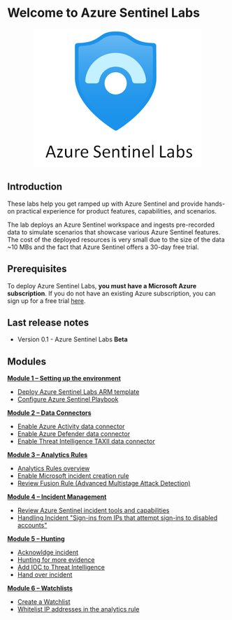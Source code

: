 # Welcome to Azure Sentinel Labs

<p align="center">
<img src="./Images/sentinel-labs-logo.png?raw=true">
</p>

## Introduction
These labs help you get ramped up with Azure Sentinel and provide hands-on practical experience for product features, capabilities, and scenarios. 

The lab deploys an Azure Sentinel workspace and ingests pre-recorded data to simulate scenarios that showcase various Azure Sentinel features. The cost of the deployed resources is very small due to the size of the data ~10 MBs and the fact that Azure Sentinel offers a 30-day free trial.

## Prerequisites

To deploy Azure Sentinel Labs, **you must have a Microsoft Azure subscription**. If you do not have an existing Azure subscription, you can sign up for a free trial [here](https://azure.microsoft.com/en-us/free/).

## Last release notes

* Version 0.1 - Azure Sentinel Labs **Beta** 

## Modules

[**Module 1 – Setting up the environment**](./Modules/Module-1-Setting-up-the-environment.md)
- [Deploy Azure Sentinel Labs ARM template](./Modules/Module-1-Setting-up-the-environment.md#exercise-1-deploy-azure-sentinel-labs-arm-template)
- [Configure Azure Sentinel Playbook](./Modules/Module-1-Setting-up-the-environment.md#exercise-2-configure-azure-sentinel-playbook)
 
[**Module 2 – Data Connectors**](./Modules/Module-2-Data-Connectors.md)
- [Enable Azure Activity data connector](./Modules/Module-2-Data-Connectors.md#exercise-1-enable-azure-activity-data-connector)
- [Enable Azure Defender data connector](./Modules/Module-2-Data-Connectors.md#exercise-2-enable-azure-defender-data-connector)
- [Enable Threat Intelligence TAXII data connector](./Modules/Module-2-Data-Connectors.md#exercise-3-enable-threat-intelligence-taxii-data-connector)

[**Module 3 – Analytics Rules**](./Modules/Module-3-Analytics-Rules.md)
- [Analytics Rules overview](./Modules/Module-3-Analytics-Rules.md#exercise-1-analytics-rules-overview)
- [Enable Microsoft incident creation rule](./Modules/Module-3-Analytics-Rules.md#exercise-2-enable-microsoft-incident-creation-rule)
- [Review Fusion Rule (Advanced Multistage Attack Detection)](./Modules/Module-3-Analytics-Rules.md#exercise-3-review-fusion-rule-advanced-multistage-attack-detection)

[**Module 4 – Incident Management**](./Modules/Module-4-Incident-Management.md)
- [Review Azure Sentinel incident tools and capabilities](./Modules/Module-4-Incident-Management.md#exercise-1-review-azure-sentinel-incident-tools-and-capabilities)
- [Handling Incident "Sign-ins from IPs that attempt sign-ins to disabled accounts"](./Modules/Module-4-Incident-Management.md#exercise-2-handling-incident-sign-ins-from-ips-that-attempt-sign-ins-to-disabled-accounts)
 
[**Module 5 – Hunting**](./Modules/Module-5-Hunting.md)
- [Acknowldge incident](./Modules/Module-5-Hunting.md#exercise-1-acknowledge-incident)
- [Hunting for more evidence](./Modules/Module-5-Hunting.md#exercise-2-hunting-for-more-evidence)
- [Add IOC to Threat Intelligence](./Modules/Module-5-Hunting.md#exercise-3-add-ioc-to-threat-intelligence)
- [Hand over incident](./Modules/Module-5-Hunting.md#exercise-4-hand-over-incident)
 
[**Module 6 – Watchlists**](./Modules/Module-6-Watchlists.md)
- [Create a Watchlist](./Modules/Module-6-Watchlists.md#exercise-1-create-a-watchlist)
- [Whitelist IP addresses in the analytics rule](./Modules/Module-6-Watchlists.md#exercise-2-whitelist-ip-addresses-in-the-analytics-rule)